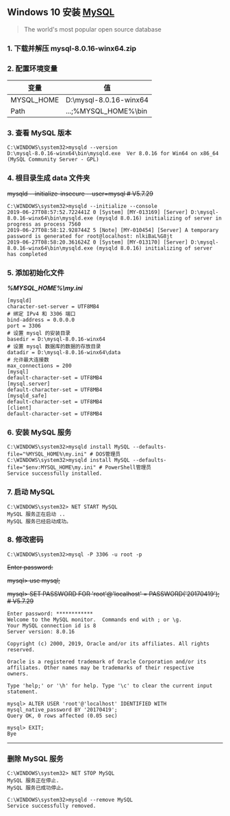 ## Windows 10 安装 [**MySQL**](https://www.mysql.com/cn/)

> The world's most popular open source database

### 1. 下载并解压 mysql-8.0.16-winx64.zip

### 2. 配置环境变量
| 变量 | 值 |
|-----|-----|
| MYSQL_HOME | D:\mysql-8.0.16-winx64 |
| Path | ...;%MYSQL_HOME%\bin |

### 3. 查看 MySQL 版本
```
C:\WINDOWS\system32>mysqld --version
D:\mysql-8.0.16-winx64\bin\mysqld.exe  Ver 8.0.16 for Win64 on x86_64 (MySQL Community Server - GPL)
```

### 4. 根目录生成 data 文件夹
~~mysqld --initialize-insecure --user=mysql # V5.7.29~~
```
C:\WINDOWS\system32>mysqld --initialize --console
2019-06-27T08:57:52.722441Z 0 [System] [MY-013169] [Server] D:\mysql-8.0.16-winx64\bin\mysqld.exe (mysqld 8.0.16) initializing of server in progress as process 7560
2019-06-27T08:58:12.928744Z 5 [Note] [MY-010454] [Server] A temporary password is generated for root@localhost: nlkiBaL%G8jt
2019-06-27T08:58:20.361624Z 0 [System] [MY-013170] [Server] D:\mysql-8.0.16-winx64\bin\mysqld.exe (mysqld 8.0.16) initializing of server has completed
```

### 5. 添加初始化文件
***%MYSQL_HOME%\my.ini***
```properties
[mysqld]
character-set-server = UTF8MB4
# 绑定 IPv4 和 3306 端口
bind-address = 0.0.0.0
port = 3306
# 设置 mysql 的安装目录
basedir = D:\mysql-8.0.16-winx64
# 设置 mysql 数据库的数据的存放目录
datadir = D:\mysql-8.0.16-winx64\data
# 允许最大连接数
max_connections = 200
[mysql]
default-character-set = UTF8MB4
[mysql.server]
default-character-set = UTF8MB4
[mysqld_safe]
default-character-set = UTF8MB4
[client]
default-character-set = UTF8MB4
```

### 6. 安装 MySQL 服务
```
C:\WINDOWS\system32>mysqld install MySQL --defaults-file="%MYSQL_HOME%\my.ini" # DOS管理员
C:\WINDOWS\system32>mysqld install MySQL --defaults-file="$env:MYSQL_HOME\my.ini" # PowerShell管理员
Service successfully installed.
```

### 7. 启动 MySQL
```
C:\WINDOWS\system32> NET START MySQL
MySQL 服务正在启动 ..
MySQL 服务已经启动成功。

```

### 8. 修改密码
```
C:\WINDOWS\system32>mysql -P 3306 -u root -p
```
~~Enter password:~~

~~mysql> use mysql;~~

~~mysql> SET PASSWORD FOR 'root'@'localhost' = PASSWORD('20170419'); # V5.7.29~~
```
Enter password: ************
Welcome to the MySQL monitor.  Commands end with ; or \g.
Your MySQL connection id is 8
Server version: 8.0.16

Copyright (c) 2000, 2019, Oracle and/or its affiliates. All rights reserved.

Oracle is a registered trademark of Oracle Corporation and/or its
affiliates. Other names may be trademarks of their respective
owners.

Type 'help;' or '\h' for help. Type '\c' to clear the current input statement.

mysql> ALTER USER 'root'@'localhost' IDENTIFIED WITH mysql_native_password BY '20170419';
Query OK, 0 rows affected (0.05 sec)

mysql> EXIT;
Bye
```

***

### 删除 MySQL 服务
```
C:\WINDOWS\system32> NET STOP MySQL
MySQL 服务正在停止.
MySQL 服务已成功停止。

C:\WINDOWS\system32>mysqld --remove MySQL
Service successfully removed.
```